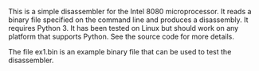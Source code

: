 This is a simple disassembler for the Intel 8080 microprocessor. It
reads a binary file specified on the command line and produces a
disassembly. It requires Python 3. It has been tested on Linux but
should work on any platform that supports Python. See the source code
for more details.

The file ex1.bin is an example binary file that can be used to test
the disassembler.
